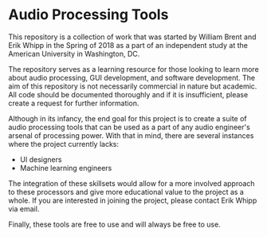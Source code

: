 # Audio Processing Tools

This repository is a collection of work that was started by William Brent and Erik Whipp in the Spring of 2018 as a part of an independent study at the American University in Washington, DC.

The repository serves as a learning resource for those looking to learn more about audio processing, GUI development, and software development. The aim of this repository is not necessarily commercial in nature but academic. All code should be documented thoroughly and if it is insufficient, please create a request for further information.

Although in its infancy, the end goal for this project is to create a suite of audio processing tools that can be used as a part of any audio engineer's arsenal of processing power. With that in mind, there are several instances where the project currently lacks:

* UI designers
* Machine learning engineers

The integration of these skillsets would allow for a more involved approach to these processors and give more educational value to the project as a whole. If you are interested in joining the project, please contact Erik Whipp via email.

Finally, these tools are free to use and will always be free to use.
